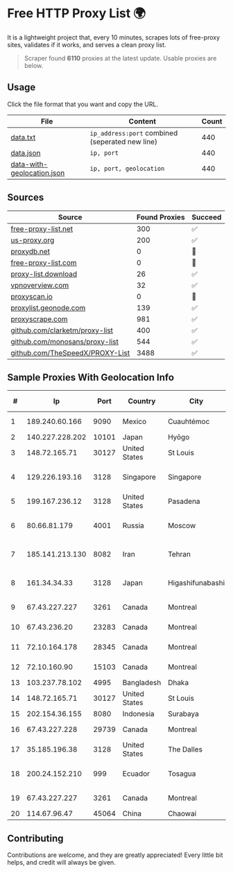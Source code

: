 
# Free HTTP Proxy List 🌍

It is a lightweight project that, every 10 minutes, scrapes lots of free-proxy sites, validates if it works, and serves a clean proxy list.


> Scraper found **6110** proxies at the latest update. Usable proxies are below.

## Usage

Click the file format that you want and copy the URL.


|File|Content|Count|
|----|-------|-----|
|[data.txt](https://raw.githubusercontent.com/themiralay/Proxy-List-World/master/data.txt)|`ip_address:port` combined (seperated new line)|440|
|[data.json](https://raw.githubusercontent.com/themiralay/Proxy-List-World/master/data.json)|`ip, port`|440|
|[data-with-geolocation.json](https://raw.githubusercontent.com/themiralay/Proxy-List-World/master/data-with-geolocation.json)|`ip, port, geolocation`|440|

## Sources

|Source|Found Proxies|Succeed|
|------|-------------|-------|
|[free-proxy-list.net](https://free-proxy-list.net)|300|✅|
|[us-proxy.org](https://www.us-proxy.org)|200|✅|
|[proxydb.net](http://proxydb.net)|0|🚫|
|[free-proxy-list.com](https://free-proxy-list.com/?page=&port=&type%5B%5D=http&type%5B%5D=https&up_time=0&search=Search)|0|🚫|
|[proxy-list.download](https://www.proxy-list.download/HTTP)|26|✅|
|[vpnoverview.com](https://vpnoverview.com/privacy/anonymous-browsing/free-proxy-servers)|32|✅|
|[proxyscan.io](https://www.proxyscan.io)|0|🚫|
|[proxylist.geonode.com](https://proxylist.geonode.com/api/proxy-list?limit=300&page=1&sort_by=lastChecked&sort_type=desc&protocols=http,https)|139|✅|
|[proxyscrape.com](https://api.proxyscrape.com/v2/?request=displayproxies&protocol=http&timeout=10000&country=all&ssl=all&anonymity=all)|981|✅|
|[github.com/clarketm/proxy-list](https://raw.githubusercontent.com/clarketm/proxy-list/master/proxy-list-raw.txt)|400|✅|
|[github.com/monosans/proxy-list](https://raw.githubusercontent.com/monosans/proxy-list/main/proxies/http.txt)|544|✅|
|[github.com/TheSpeedX/PROXY-List](https://raw.githubusercontent.com/TheSpeedX/PROXY-List/master/http.txt)|3488|✅|


## Sample Proxies With Geolocation Info

|#|Ip|Port|Country|City|Internet Service Provider|
|-|--|----|-------|----|-------------------------|
|1|189.240.60.166|9090|Mexico|Cuauhtémoc|Uninet S.A. de C.V.|
|2|140.227.228.202|10101|Japan|Hyōgo|InfoSphere|
|3|148.72.165.71|30127|United States|St Louis|GoDaddy.com|
|4|129.226.193.16|3128|Singapore|Singapore|Tencent Cloud Computing (Beijing) Co|
|5|199.167.236.12|3128|United States|Pasadena|GLOBAL IT|
|6|80.66.81.179|4001|Russia|Moscow|AZERTA.RU Hosting Solutions|
|7|185.141.213.130|8082|Iran|Tehran|Asiatech Data Transmission company|
|8|161.34.34.33|3128|Japan|Higashifunabashi|NTT PC Communications, Inc.|
|9|67.43.227.227|3261|Canada|Montreal|GloboTech Communications|
|10|67.43.236.20|23283|Canada|Montreal|GloboTech Communications|
|11|72.10.164.178|28345|Canada|Montreal|GloboTech Communications|
|12|72.10.160.90|15103|Canada|Montreal|GloboTech Communications|
|13|103.237.78.102|4995|Bangladesh|Dhaka|Combined Soft|
|14|148.72.165.71|30127|United States|St Louis|GoDaddy.com|
|15|202.154.36.155|8080|Indonesia|Surabaya|RADNET-BDG|
|16|67.43.227.228|29739|Canada|Montreal|GloboTech Communications|
|17|35.185.196.38|3128|United States|The Dalles|Google LLC|
|18|200.24.152.210|999|Ecuador|Tosagua|Negocios Y Telefonia Nedetel S.A|
|19|67.43.227.227|3261|Canada|Montreal|GloboTech Communications|
|20|114.67.96.47|45064|China|Chaowai|China Unicom|



## Contributing

Contributions are welcome, and they are greatly appreciated! Every
little bit helps, and credit will always be given.

